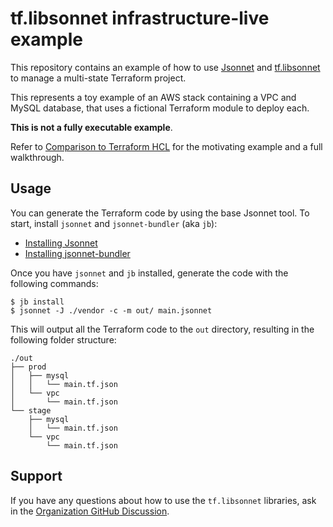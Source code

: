 # tf.libsonnet infrastructure-live example

This repository contains an example of how to use [Jsonnet](https://jsonnet.org/) and
[tf.libsonnet](https://tflibsonnet.com) to manage a multi-state Terraform project.

This represents a toy example of an AWS stack containing a VPC and MySQL database, that uses a fictional Terraform
module to deploy each.

**This is not a fully executable example**.

Refer to [Comparison to Terraform HCL](https://docs.tflibsonnet.com/docs/what-is-tf-libsonnet/#comparison-to-terraform-hcl)
for the motivating example and a full walkthrough.

## Usage

You can generate the Terraform code by using the base Jsonnet tool. To start, install `jsonnet` and `jsonnet-bundler`
(aka `jb`):

- [Installing Jsonnet](https://github.com/google/go-jsonnet#installation-instructions)
- [Installing jsonnet-bundler](https://github.com/jsonnet-bundler/jsonnet-bundler#install)

Once you have `jsonnet` and `jb` installed, generate the code with the following commands:

```
$ jb install
$ jsonnet -J ./vendor -c -m out/ main.jsonnet
```

This will output all the Terraform code to the `out` directory, resulting in the following folder structure:

```
./out
├── prod
│   ├── mysql
│   │   └── main.tf.json
│   └── vpc
│       └── main.tf.json
└── stage
    ├── mysql
    │   └── main.tf.json
    └── vpc
        └── main.tf.json
```

## Support

If you have any questions about how to use the `tf.libsonnet` libraries, ask in the [Organization GitHub
Discussion](https://github.com/orgs/tf-libsonnet/discussions).

